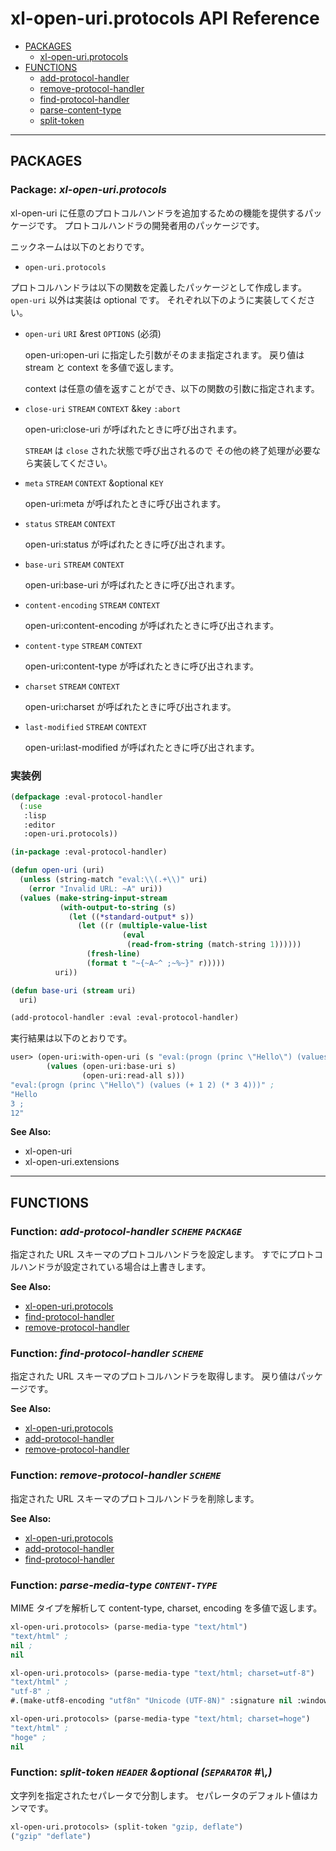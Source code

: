 # xl-open-uri.protocols API Reference

  * [PACKAGES](#packages)
    * [xl-open-uri.protocols](#xl-open-uri.protocols)
  * [FUNCTIONS](#functions)
    * [add-protocol-handler](#add-protocol-handler)
    * [remove-protocol-handler](#remove-protocol-handler)
    * [find-protocol-handler](#find-protocol-handler)
    * [parse-content-type](#parse-content-type)
    * [split-token](#split-token)

----

## <a name="packages">PACKAGES</a>

### Package: <a name="xl-open-uri.protocols"><em>xl-open-uri.protocols</em></a>

xl-open-uri に任意のプロトコルハンドラを追加するための機能を提供するパッケージです。
プロトコルハンドラの開発者用のパッケージです。

ニックネームは以下のとおりです。

  * `open-uri.protocols`

プロトコルハンドラは以下の関数を定義したパッケージとして作成します。
`open-uri` 以外は実装は optional です。
それぞれ以下のように実装してください。

  * `open-uri` `URI` &rest `OPTIONS` (必須)

    open-uri:open-uri に指定した引数がそのまま指定されます。
    戻り値は stream と context を多値で返します。

    context は任意の値を返すことができ、以下の関数の引数に指定されます。

  * `close-uri` `STREAM` `CONTEXT` &key `:abort`

    open-uri:close-uri が呼ばれたときに呼び出されます。

    `STREAM` は `close` された状態で呼び出されるので
    その他の終了処理が必要なら実装してください。

  * `meta` `STREAM` `CONTEXT` &optional `KEY`

    open-uri:meta が呼ばれたときに呼び出されます。

  * `status` `STREAM` `CONTEXT`

    open-uri:status が呼ばれたときに呼び出されます。

  * `base-uri` `STREAM` `CONTEXT`

    open-uri:base-uri が呼ばれたときに呼び出されます。

  * `content-encoding` `STREAM` `CONTEXT`

    open-uri:content-encoding が呼ばれたときに呼び出されます。

  * `content-type` `STREAM` `CONTEXT`

    open-uri:content-type が呼ばれたときに呼び出されます。

  * `charset` `STREAM` `CONTEXT`

    open-uri:charset が呼ばれたときに呼び出されます。

  * `last-modified` `STREAM` `CONTEXT`

    open-uri:last-modified が呼ばれたときに呼び出されます。


### 実装例

```lisp
(defpackage :eval-protocol-handler
  (:use
   :lisp
   :editor
   :open-uri.protocols))

(in-package :eval-protocol-handler)

(defun open-uri (uri)
  (unless (string-match "eval:\\(.+\\)" uri)
    (error "Invalid URL: ~A" uri))
  (values (make-string-input-stream
           (with-output-to-string (s)
             (let ((*standard-output* s))
               (let ((r (multiple-value-list
                         (eval
                          (read-from-string (match-string 1))))))
                 (fresh-line)
                 (format t "~{~A~^ ;~%~}" r)))))
          uri))

(defun base-uri (stream uri)
  uri)

(add-protocol-handler :eval :eval-protocol-handler)
```

実行結果は以下のとおりです。

```lisp
user> (open-uri:with-open-uri (s "eval:(progn (princ \"Hello\") (values (+ 1 2) (* 3 4)))")
        (values (open-uri:base-uri s)
                (open-uri:read-all s)))
"eval:(progn (princ \"Hello\") (values (+ 1 2) (* 3 4)))" ;
"Hello
3 ;
12"
```


__See Also:__

  * xl-open-uri
  * xl-open-uri.extensions


----

## <a name="functions">FUNCTIONS</a>

### Function: <a name="add-protocol-handler"><em>add-protocol-handler</em></a> <i>`SCHEME` `PACKAGE`</i>

指定された URL スキーマのプロトコルハンドラを設定します。
すでにプロトコルハンドラが設定されている場合は上書きします。

__See Also:__

  * [xl-open-uri.protocols](#xl-open-uri.protocols)
  * [find-protocol-handler](#find-protocol-handler)
  * [remove-protocol-handler](#remove-protocol-handler)


### Function: <a name="find-protocol-handler"><em>find-protocol-handler</em></a> <i>`SCHEME`</i>

指定された URL スキーマのプロトコルハンドラを取得します。
戻り値はパッケージです。

__See Also:__

  * [xl-open-uri.protocols](#xl-open-uri.protocols)
  * [add-protocol-handler](#add-protocol-handler)
  * [remove-protocol-handler](#remove-protocol-handler)


### Function: <a name="remove-protocol-handler"><em>remove-protocol-handler</em></a> <i>`SCHEME`</i>

指定された URL スキーマのプロトコルハンドラを削除します。

__See Also:__

  * [xl-open-uri.protocols](#xl-open-uri.protocols)
  * [add-protocol-handler](#add-protocol-handler)
  * [find-protocol-handler](#find-protocol-handler)


### Function: <a name="parse-media-type"><em>parse-media-type</em></a> <i>`CONTENT-TYPE`</i>

MIME タイプを解析して content-type, charset, encoding を多値で返します。

```lisp
xl-open-uri.protocols> (parse-media-type "text/html")
"text/html" ;
nil ;
nil

xl-open-uri.protocols> (parse-media-type "text/html; charset=utf-8")
"text/html" ;
"utf-8" ;
#.(make-utf8-encoding "utf8n" "Unicode (UTF-8N)" :signature nil :windows t :byte-order nil :cjk :jp)

xl-open-uri.protocols> (parse-media-type "text/html; charset=hoge")
"text/html" ;
"hoge" ;
nil
```

### Function: <a name="split-token"><em>split-token</em></a> <i>`HEADER` &optional (`SEPARATOR` #\\,)</i>

文字列を指定されたセパレータで分割します。
セパレータのデフォルト値はカンマです。

```lisp
xl-open-uri.protocols> (split-token "gzip, deflate")
("gzip" "deflate")
```
